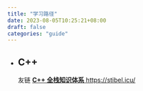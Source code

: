 ```yaml
---
title: "学习路径"
date: 2023-08-05T10:25:21+08:00
draft: false
categories: "guide"
---
```


* ## C++
    友链 [**C++ 全栈知识体系** https://stibel.icu/ ](https://stibel.icu/)